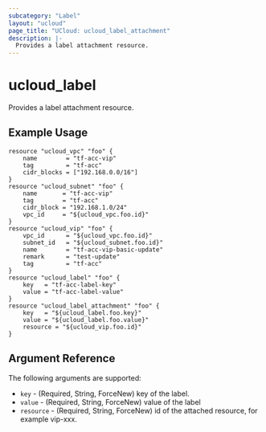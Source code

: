```yaml
---
subcategory: "Label"
layout: "ucloud"
page_title: "UCloud: ucloud_label_attachment"
description: |-
  Provides a label attachment resource.
---
```


# ucloud_label

Provides a label attachment resource.

## Example Usage

```hcl
resource "ucloud_vpc" "foo" {
	name        = "tf-acc-vip"
	tag         = "tf-acc"
	cidr_blocks = ["192.168.0.0/16"]
}
resource "ucloud_subnet" "foo" {
	name       = "tf-acc-vip"
	tag        = "tf-acc"
	cidr_block = "192.168.1.0/24"
	vpc_id     = "${ucloud_vpc.foo.id}"
}
resource "ucloud_vip" "foo" {
	vpc_id	 	= "${ucloud_vpc.foo.id}"
	subnet_id	= "${ucloud_subnet.foo.id}"
	name  	 	= "tf-acc-vip-basic-update"
	remark 		= "test-update"
	tag         = "tf-acc"
}
resource "ucloud_label" "foo" {
	key   = "tf-acc-label-key"
	value = "tf-acc-label-value"
}
resource "ucloud_label_attachment" "foo" {
	key   = "${ucloud_label.foo.key}"
	value = "${ucloud_label.foo.value}"
    resource = "${ucloud_vip.foo.id}"
}
```

## Argument Reference

The following arguments are supported:

* `key` - (Required, String, ForceNew) key of the label.
* `value` - (Required, String, ForceNew) value of the label
* `resource` - (Required, String, ForceNew) id of the attached resource, for example vip-xxx.